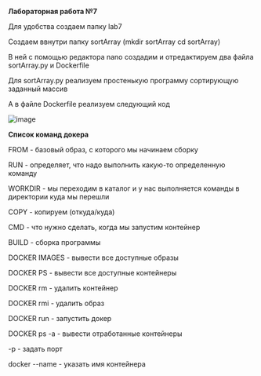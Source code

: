 **Лабораторная работа №7**

Для удобства создаем папку lab7

Создаем ввнутри папку sortArray (mkdir sortArray cd sortArray)

В ней с помощью редактора nano создадим и отредактируем два файла sortArray.py и Dockerfile

Для sortArray.py реализуем простенькую программу сортирующую заданный массив

А в файле Dockerfile реализуем следующий код

![image](https://github.com/esp1on/lab_7/assets/112684049/959b215d-a580-4e81-b463-3849e7c485a6)

**Список команд докера**

FROM - базовый образ, с которого мы начинаем сборку

RUN - определяет, что надо выполнить какую-то определенную команду

WORKDIR - мы переходим в каталог и у нас выполняется команды в директории куда мы перешли

COPY - копируем (откуда/куда)

CMD - что нужно сделать, когда мы запустим контейнер

BUILD - сборка программы

DOCKER IMAGES - вывести все доступные образы 

DOCKER PS - вывести все доступные контейнеры

DOCKER rm - удалить контейнер

DOCKER rmi - удалить образ

DOCKER run - запустить докер

DOCKER ps -a - вывести отработанные контейнеры

-p - задать порт

docker --name - указать имя контейнера
